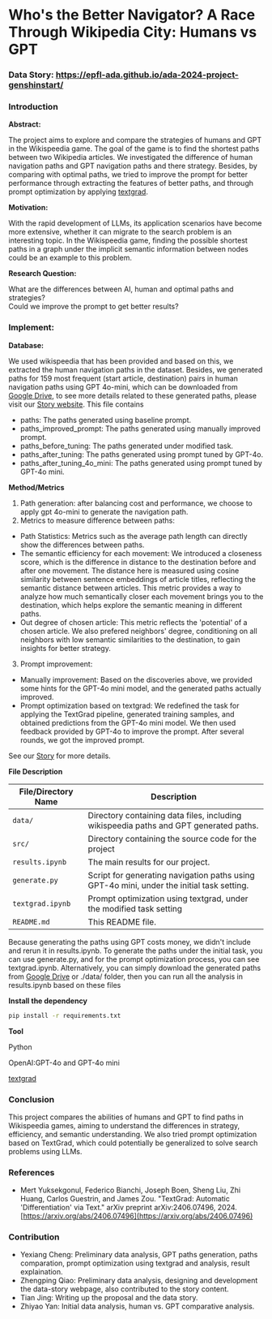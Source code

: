 # Who's the Better Navigator? A Race Through Wikipedia City: Humans vs GPT

### Data Story: https://epfl-ada.github.io/ada-2024-project-genshinstart/
### Introduction

**Abstract:**

The project aims to explore and compare the strategies of humans and GPT in the Wikispeedia game. The goal of the game is to find the shortest paths between two Wikipedia articles. We investigated the difference of human navigation paths and GPT navigation paths and there strategy. Besides, by comparing with optimal paths, we tried to improve the prompt for better performance through extracting the features of better paths, and through prompt optimization by applying [textgrad](https://arxiv.org/abs/2406.07496).

**Motivation:**

With the rapid development of LLMs, its application scenarios have become more extensive, whether it can migrate to the search problem is an interesting topic. In the Wikispeedia game, finding the possible shortest paths in a graph under the implicit semantic information between nodes could be an example to this problem.

**Research Question:**

What are the differences between AI, human and optimal paths and strategies?  
Could we improve the prompt to get better results?

### Implement: 

**Database:**

We used wikispeedia that has been provided and based on this, we extracted the human navigation paths in the dataset. Besides, we generated paths for 159 most frequent (start article, destination) pairs in human navigation paths using GPT 4o-mini, which can be downloaded from [Google Drive](https://drive.google.com/file/d/19cHamrMGMWwMOOKIl_zdv7Opp29B_gbG/view?usp=drive_link), to see more details related to these generated paths, please visit our [Story website](https://epfl-ada.github.io/ada-2024-project-genshinstart/).
This file contains
- paths: The paths generated using baseline prompt.
- paths_improved_prompt: The paths generated using manually improved prompt.
- paths_before_tuning: The paths generated under modified task.
- paths_after_tuning: The paths generated using prompt tuned by GPT-4o.
- paths_after_tuning_4o_mini: The paths generated using prompt tuned by GPT-4o mini.

**Method/Metrics**

1. Path generation: after balancing cost and performance, we choose to apply gpt 4o-mini to generate the navigation path. 
2. Metrics to measure difference between paths: 
- Path Statistics: Metrics such as the average path length can directly show the differences between paths.
- The semantic efficiency for each movement: We introduced a closeness score, which is the difference in distance to the destination before and after one movement. The distance here is measured using cosine similarity between sentence embeddings of article titles, reflecting the semantic distance between articles. This metric provides a way to analyze how much semantically closer each movement brings you to the destination, which helps explore the semantic meaning in different paths.
- Out degree of chosen article: This metric reflects the 'potential' of a chosen article. We also prefered neighbors' degree, conditioning on all neighbors with low semantic similarities to the destination, to gain insights for better strategy.
3. Prompt improvement: 
- Manually improvement: Based on the discoveries above, we provided some hints for the GPT-4o mini model, and the generated paths actually improved.
- Prompt optimization based on textgrad: We redefined the task for applying the TextGrad pipeline, generated training samples, and obtained predictions from the GPT-4o mini model. We then used feedback provided by GPT-4o to improve the prompt. After several rounds, we got the improved prompt.

See our [Story](https://epfl-ada.github.io/ada-2024-project-genshinstart/) for more details.

**File Description**

| File/Directory Name         | Description                                                                 |
| --------------------------- | --------------------------------------------------------------------------- |
| `data/`                     | Directory containing data files, including wikispeedia paths and GPT generated paths.                      |
| `src/`                      | Directory containing the source code for the project                       |
| `results.ipynb`          | The main results for our project. |
| `generate.py`          | Script for generating navigation paths using GPT-4o mini, under the initial task setting. |
| `textgrad.ipynb`          | Prompt optimization using textgrad, under the modified task setting |
| `README.md`                 | This README file.                                                           |

Because generating the paths using GPT costs money, we didn't include and rerun it in results.ipynb. To generate the paths under the initial task, you can use generate.py, and for the prompt optimization process, you can see textgrad.ipynb. Alternatively, you can simply download the generated paths from [Google Drive](https://drive.google.com/file/d/19cHamrMGMWwMOOKIl_zdv7Opp29B_gbG/view?usp=drive_link) or ./data/ folder, then you can run all the analysis in results.ipynb based on these files

**Install the dependency**
```bash
pip install -r requirements.txt
```

**Tool**

Python

OpenAI:GPT-4o and GPT-4o mini

[textgrad](https://arxiv.org/abs/2406.07496)
       

### Conclusion

This project compares the abilities of humans and GPT to find paths in Wikispeedia games, aiming to understand the differences in strategy, efficiency, and semantic understanding. We also tried prompt optimization based on TextGrad, which could potentially be generalized to solve search problems using LLMs.

### References

- Mert Yuksekgonul, Federico Bianchi, Joseph Boen, Sheng Liu, Zhi Huang, Carlos Guestrin, and James Zou. "TextGrad: Automatic 'Differentiation' via Text." arXiv preprint arXiv:2406.07496, 2024. [https://arxiv.org/abs/2406.07496](https://arxiv.org/abs/2406.07496)

### Contribution
- Yexiang Cheng: Preliminary data analysis, GPT paths generation, paths comparation, prompt optimization using textgrad and analysis, result explaination.
- Zhengping Qiao: Preliminary data analysis, designing and development the data-story webpage, also contributed to the story content.
- Tian Jing: Writing up the proposal and the data story.
- Zhiyao Yan: Initial data analysis, human vs. GPT comparative analysis.

